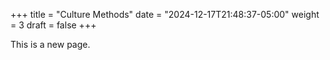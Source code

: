 +++
title = "Culture Methods"
date = "2024-12-17T21:48:37-05:00"
weight = 3
draft = false
+++

This is a new page.
